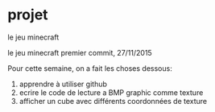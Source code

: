 # projet
le jeu minecraft

le jeu minecraft premier commit, 27/11/2015

Pour cette semaine, on a fait les choses dessous:
1. apprendre à utiliser github
2. ecrire le code de lecture a BMP graphic comme texture
3. afficher un cube avec différents coordonnées de texture
